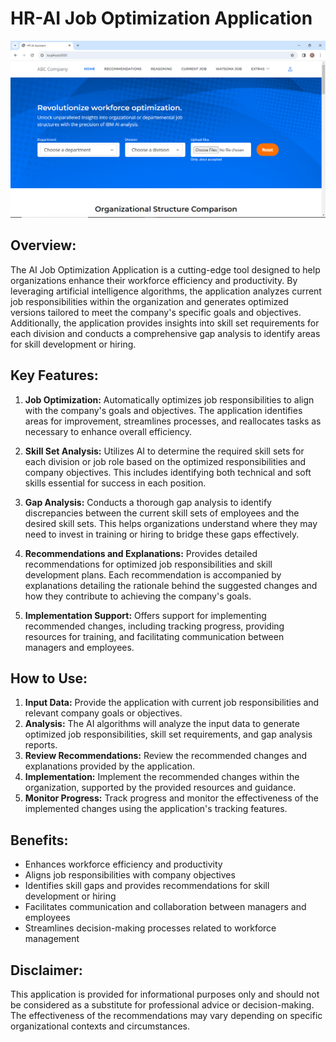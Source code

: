 # HR-AI Job Optimization Application

![Home Page](https://github.com/brwysa/WorkforceIQ/blob/main/app/static/images/Home%20Page.png)
## Overview:
The AI Job Optimization Application is a cutting-edge tool designed to help organizations enhance their workforce efficiency and productivity. By leveraging artificial intelligence algorithms, the application analyzes current job responsibilities within the organization and generates optimized versions tailored to meet the company's specific goals and objectives. Additionally, the application provides insights into skill set requirements for each division and conducts a comprehensive gap analysis to identify areas for skill development or hiring.

## Key Features:

1. **Job Optimization:** Automatically optimizes job responsibilities to align with the company's goals and objectives. The application identifies areas for improvement, streamlines processes, and reallocates tasks as necessary to enhance overall efficiency.

2. **Skill Set Analysis:** Utilizes AI to determine the required skill sets for each division or job role based on the optimized responsibilities and company objectives. This includes identifying both technical and soft skills essential for success in each position.

3. **Gap Analysis:** Conducts a thorough gap analysis to identify discrepancies between the current skill sets of employees and the desired skill sets. This helps organizations understand where they may need to invest in training or hiring to bridge these gaps effectively.

4. **Recommendations and Explanations:** Provides detailed recommendations for optimized job responsibilities and skill development plans. Each recommendation is accompanied by explanations detailing the rationale behind the suggested changes and how they contribute to achieving the company's goals.

5. **Implementation Support:** Offers support for implementing recommended changes, including tracking progress, providing resources for training, and facilitating communication between managers and employees.

## How to Use:
1. **Input Data:** Provide the application with current job responsibilities and relevant company goals or objectives.
2. **Analysis:** The AI algorithms will analyze the input data to generate optimized job responsibilities, skill set requirements, and gap analysis reports.
3. **Review Recommendations:** Review the recommended changes and explanations provided by the application.
4. **Implementation:** Implement the recommended changes within the organization, supported by the provided resources and guidance.
5. **Monitor Progress:** Track progress and monitor the effectiveness of the implemented changes using the application's tracking features.

## Benefits:
- Enhances workforce efficiency and productivity
- Aligns job responsibilities with company objectives
- Identifies skill gaps and provides recommendations for skill development or hiring
- Facilitates communication and collaboration between managers and employees
- Streamlines decision-making processes related to workforce management

## Disclaimer:
This application is provided for informational purposes only and should not be considered as a substitute for professional advice or decision-making. The effectiveness of the recommendations may vary depending on specific organizational contexts and circumstances.

